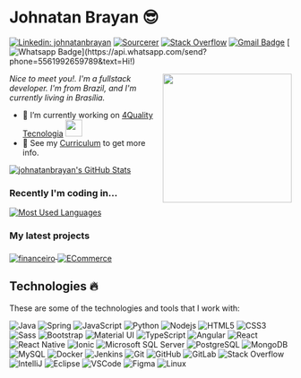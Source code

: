 # Johnatan Brayan :sunglasses:

[![Linkedin: johnatanbrayan](https://img.shields.io/badge/-Linkedin-blue?style=flat-square&logo=Linkedin&logoColor=white&link=https://www.linkedin.com/in/johnatanbrayan/)](https://www.linkedin.com/in/johnatanbrayan/)
[![Sourcerer](https://img.shields.io/badge/-Sourcerer-222222?style=flat-square&logo=ghost&logoColor=white&link=https://sourcerer.io/johnatanbrayan)](https://sourcerer.io/johnatanbrayan)
[![Stack Overflow](https://img.shields.io/badge/-Stack%20Overflow-FE7A16?style=flat-square&logo=stack-overflow&logoColor=white&link=https://stackoverflow.com/users/11842217/johnatanbrayan?tab=profile)](https://stackoverflow.com/users/11842217/johnatanbrayan?tab=profile)
[![Gmail Badge](https://img.shields.io/badge/-johnatanbrayan1@gmail.com-c14438?style=flat-square&logo=Gmail&logoColor=white&link=mailto:johnatanbrayan1@gmail.com)](mailto:johnatanbrayan1@gmail.com)
[![Whatsapp Badge](https://img.shields.io/badge/-Whatsapp-4CA143?style=flat-square&labelColor=4CA143&logo=whatsapp&logoColor=white&link=https://api.whatsapp.com/send?phone=5561992659789&text=Hi!)](https://api.whatsapp.com/send?phone=5561992659789&text=Hi!)

<!-- <img align='right' src='https://user-images.githubusercontent.com/5713670/87202985-820dcb80-c2b6-11ea-9f56-7ec461c497c3.gif' width='200"'> -->
<img align='right' src="https://media.giphy.com/media/M9gbBd9nbDrOTu1Mqx/giphy.gif" width="230">

<em>Nice to meet you!. I'm a fullstack developer. I'm from Brazil, and I'm currently living in Brasília.</em>

- 🔭 I’m currently working on <a href="http://www.4quality.com.br/" target="_blank">4Quality Tecnologia</a> <img src="https://media.giphy.com/media/WUlplcMpOCEmTGBtBW/giphy.gif" width="30">
- 📝 See my [Curriculum](https://drive.google.com/file/d/0B7GI6n0VmuzXak5FX2kzQTVINUE/view) to get more info.

<a href="https://github.com/johnatanbrayan"> 
  <img align="middle" src="https://github-readme-stats.vercel.app/api?username=johnatanbrayan&show_icons=true" alt="johnatanbrayan's GitHub Stats" />
</a>

### Recently I'm coding in...
<a href="https://codestats.net/users/johnatanbrayan">
  <img align="middle" src="https://github-readme-stats.vercel.app/api/top-langs/?username=johnatanbrayan&layout=compact" alt="Most Used Languages" />
</a>

### My latest projects

<a href="https://github.com/johnatanbrayan/financeiro">
  <img align="middle" src="https://github-readme-stats.vercel.app/api/pin/?username=johnatanbrayan&repo=financeiro" alt="financeiro" />
</a>
<a href="https://github.com/johnatanbrayan/ECommerce">
  <img align="middle" src="https://github-readme-stats.vercel.app/api/pin/?username=johnatanbrayan&repo=ECommerce" alt="ECommerce" />
</a>

## Technologies :fire:

These are some of the technologies and tools that I work with:

![Java](https://img.shields.io/badge/-Java-222222?style=for-the-badge&logo=java)
![Spring](https://img.shields.io/badge/-Spring-222222?style=for-the-badge&logo=spring)
![JavaScript](https://img.shields.io/badge/-JavaScript-222222?style=for-the-badge&logo=javascript)
![Python](https://img.shields.io/badge/-Python-222222?style=for-the-badge&logo=python&logoColor=white)
![Nodejs](https://img.shields.io/badge/-Nodejs-222222?style=for-the-badge&logo=Node.js&logoColor=white)
![HTML5](https://img.shields.io/badge/-HTML5-222222?style=for-the-badge&logo=html5)
![CSS3](https://img.shields.io/badge/-CSS3-222222?style=for-the-badge&logo=css3)
![Sass](https://img.shields.io/badge/-Sass-222222?style=for-the-badge&logo=sass)
![Bootstrap](https://img.shields.io/badge/-Bootstrap-222222?style=for-the-badge&logo=bootstrap)
![Material UI](https://img.shields.io/badge/-Material%20UI-222222?style=for-the-badge&logo=material-ui)
![TypeScript](https://img.shields.io/badge/-TypeScript-222222?style=for-the-badge&logo=typescript)
![Angular](https://img.shields.io/badge/-Angular-222222?style=for-the-badge&logo=angular)
![React](https://img.shields.io/badge/-React-222222?style=for-the-badge&logo=react&logoColor=white)
![React Native](https://img.shields.io/badge/-React%20Native-222222?style=for-the-badge&logo=react&logoColor=white)
![Ionic](https://img.shields.io/badge/-Ionic-222222?style=for-the-badge&logo=ionic&logoColor=white)
![Microsoft SQL Server](https://img.shields.io/badge/-SQL%20Server-222222?style=for-the-badge&logo=microsoft-sql-server)
![PostgreSQL](https://img.shields.io/badge/-PostgreSQL-222222?style=for-the-badge&logo=postgresql)
![MongoDB](https://img.shields.io/badge/-MongoDB-222222?style=for-the-badge&logo=mongodb)
![MySQL](https://img.shields.io/badge/-MySQL-222222?style=for-the-badge&logo=mysql&logoColor=white)
![Docker](https://img.shields.io/badge/-Docker-222222?style=for-the-badge&logo=docker&logoColor=white)
![Jenkins](https://img.shields.io/badge/-Jenkins-222222?style=for-the-badge&logo=jenkins&logoColor=white)
![Git](https://img.shields.io/badge/-Git-222222?style=for-the-badge&logo=git)
![GitHub](https://img.shields.io/badge/-GitHub-222222?style=for-the-badge&logo=github)
![GitLab](https://img.shields.io/badge/-GitLab-222222?style=for-the-badge&logo=gitlab)
![Stack Overflow](https://img.shields.io/badge/-Stack%20Overflow-222222?style=for-the-badge&logo=stack-overflow)
![IntelliJ](https://img.shields.io/badge/-IntelliJ%20IDEA-222222?style=for-the-badge&logo=intellij-idea)
![Eclipse](https://img.shields.io/badge/-Eclipse-222222?style=for-the-badge&logo=eclipse)
![VSCode](https://img.shields.io/badge/-VSCode-222222?style=for-the-badge&logo=visual-studio-code)
![Figma](https://img.shields.io/badge/-Figma-222222?style=for-the-badge&logo=figma)
![Linux](https://img.shields.io/badge/-Linux-222222?style=for-the-badge&logo=linux&logoColor=white)

<!--
**johnatanbrayan/johnatanbrayan** is a ✨ _special_ ✨ repository because its `README.md` (this file) appears on your GitHub profile.

Here are some ideas to get you started:

- 🔭 I’m currently working on ...
- 🌱 I’m currently learning ...
- 👯 I’m looking to collaborate on ...
- 🤔 I’m looking for help with ...
- 💬 Ask me about ...
- 📫 How to reach me: ...
- 😄 Pronouns: ...
- ⚡ Fun fact: ...
-->
